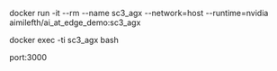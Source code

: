 docker run -it --rm --name sc3_agx --network=host --runtime=nvidia aimilefth/ai_at_edge_demo:sc3_agx

docker exec -ti sc3_agx bash

port:3000
